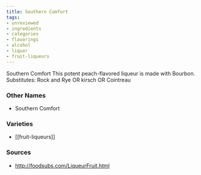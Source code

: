```yaml
---
title: Southern Comfort
tags:
- unreviewed
- ingredients
- categories
- flavorings
- alcohol
- liquor
- fruit-liqueurs
---
```

Southern Comfort This potent peach-flavored liqueur is made with Bourbon. Substitutes: Rock and Rye OR kirsch OR Cointreau

### Other Names

* Southern Comfort

### Varieties

* [[fruit-liqueurs]]

### Sources
* http://foodsubs.com/LiqueurFruit.html
